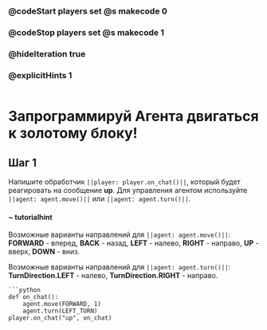 ### @codeStart players set @s makecode 0
### @codeStop players set @s makecode 1

### @hideIteration true 
### @explicitHints 1

```python
```
# Запрограммируй Агента двигаться к золотому блоку!

## Шаг 1
Напишите обработчик ``||player: player.on_chat()||``, который будет реагировать на сообщение **up**. Для управления агентом используйте ``||agent: agent.move()||`` или ``||agent: agent.turn()||``.
#### ~ tutorialhint 
Возможные варианты направлений для ``||agent: agent.move()||``: **FORWARD** - вперед, **BACK** - назад, **LEFT** - налево, **RIGHT** - направо, **UP** - вверх, **DOWN** - вниз.

Возможные варианты направлений для ``||agent: agent.turn()||``: **TurnDirection.LEFT** - налево, **TurnDirection.RIGHT** - направо.

```ghost
```python
def on_chat():
    agent.move(FORWARD, 1)
    agent.turn(LEFT_TURN)
player.on_chat("up", on_chat)
```
